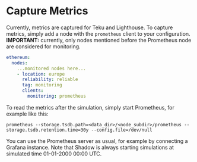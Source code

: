 # Capture Metrics

Currently, metrics are captured for Teku and Lighthouse. To capture metrics, simply add a node with the `prometheus` 
client to your configuration. **IMPORTANT:** currently, only nodes mentioned before the Prometheus node are considered
for monitoring.

```yaml
ethereum:
  nodes:
    ...monitored nodes here...
    - location: europe
      reliability: reliable
      tag: monitoring
      clients:
        monitoring: prometheus
```

To read the metrics after the simulation, simply start Prometheus, for example like this:

```shell
prometheus --storage.tsdb.path=<data_dir>/<node_subdir>/prometheus --storage.tsdb.retention.time=30y --config.file=/dev/null
```

You can use the Prometheus server as usual, for example by connecting a Grafana instance. Note that Shadow is always 
starting simulations at simulated time 01-01-2000 00:00 UTC.